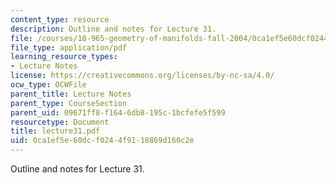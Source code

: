 ```yaml
---
content_type: resource
description: Outline and notes for Lecture 31.
file: /courses/18-965-geometry-of-manifolds-fall-2004/0ca1ef5e60dcf0244f9118869d160c2e_lecture31.pdf
file_type: application/pdf
learning_resource_types:
- Lecture Notes
license: https://creativecommons.org/licenses/by-nc-sa/4.0/
ocw_type: OCWFile
parent_title: Lecture Notes
parent_type: CourseSection
parent_uid: 09671ff8-f164-6db8-195c-1bcfefe5f599
resourcetype: Document
title: lecture31.pdf
uid: 0ca1ef5e-60dc-f024-4f91-18869d160c2e
---
```

Outline and notes for Lecture 31.